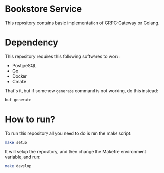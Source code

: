 # Bookstore Service

This repository contains basic implementation of GRPC-Gateway on Golang.

# Dependency

This repository requires this following softwares to work:
- PostgreSQL
- Go
- Docker
- Cmake

That's it, but if somehow `generate` command is not working, do this instead:

```sh
buf generate
```

# How to run?

To run this repository all you need to do is run the make script:

```sh
make setup
```

It will setup the repository, and then change the Makefile environment variable, and run:

```sh
make develop
```

